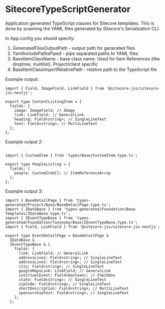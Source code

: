 # SitecoreTypeScriptGenerator

Application generated TypeScript classes for Sitecore templates. 
This is done by scanning the YAML files generated by Sitecore's Serialization CLI.

In App.config you should specify:
1. GeneratedFilesOutputPath - output path for generated files
2. YamlIncludePathsPiped - pipe separated paths to YAML files
3. BaseItemClassName - base class name. Used for Item References (like droptree, multilist). Project/client specific
4. BaseItemClassImportRelativePath - relative path to the TypeScript file



Example output:
```
import { Field, ImageField, LinkField } from '@sitecore-jss/sitecore-jss-nextjs';

export type ContentListingItem = {
  fields: {
    image: ImageField; // Image
    link: LinkField; // GeneralLink
    heading: Field<string>; // SingleLineText
    text: Field<string>; // MultiLineText
  };
};
```

Example output 2:
```

import { CustomItem } from 'types/Base/CustomItem.type.ts';

export type PeopleListing = {
  fields: {
    people: CustomItem[]; // ItemReferenceArray
  };
};
```

Example output 3:
```
import { BaseDetailPage } from 'types-generated/Project/Base/BaseDetailPage.type.ts';
import { IDateBase } from 'types-generated/Foundation/Base Templates/IDateBase.type.ts';
import { IEventTypeBase } from 'types-generated/Foundation/Taxonomy/Base/IEventTypeBase.type.ts';
import { Field, LinkField } from '@sitecore-jss/sitecore-jss-nextjs';

export type EventDetailPage = BaseDetailPage &
  IDateBase &
  IEventTypeBase & {
    fields: {
      link: LinkField; // GeneralLink
      addressLine1: Field<string>; // SingleLineText
      addressLine2: Field<string>; // SingleLineText
      city: Field<string>; // SingleLineText
      googleMapsLink: LinkField; // GeneralLink
      isVirtualEvent: Field<boolean>; // Checkbox
      state: Field<string>; // SingleLineText
      zipCode: Field<string>; // SingleLineText
      shortDescription: Field<string>; // MultiLineText
      sponsorshipText: Field<string>; // SingleLineText
    };
  };
```